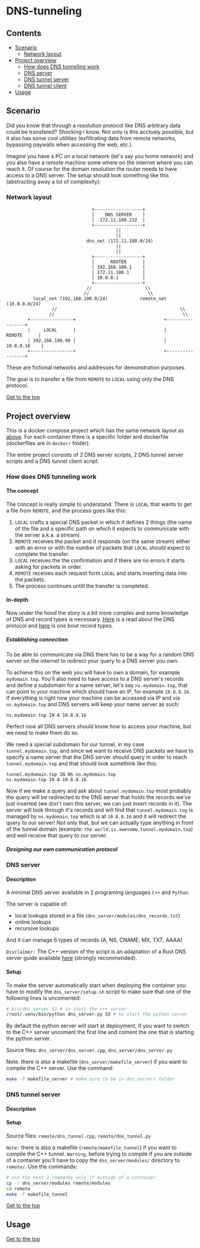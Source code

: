 # DNS-tunneling

## Contents
- [Scenario](#scenario)
    - [Network layout](#network-layout)
- [Project overview](#project-overview)
    - [How does DNS tunneling work](#how-does-dns-tunneling-work)
    - [DNS server](#dns-server)
    - [DNS tunnel server](#dns-tunnel-server)
    - [DNS tunnel client](#dns-tunnel-client)
- [Usage](#usage)

## Scenario

Did you know that through a resolution protocol like DNS arbitrary data could be transfered? Shocking I know. 
Not only is this acctualy possible, but it also has some cool utilities (exfiltrating data from remote networks, bypassing paywalls when accessing the web, etc.).

Imagine you have a PC on a local network (let's say you home network) and you also have a remote machine
some where on the internet where you can reach it. Of course for the domain resolution the router needs to
have access to a DNS server. The setup should look something like this (abstracting away a lot of complexity):

### Network layout
```
                                +------------------+
                                |    DNS SERVER    |
                                |  172.11.180.232  |
                                +------------------+
                                         ||
                                         ||
                              dns_net (172.11.180.0/24)
                                         ||
                                         ||
                                +------------------+
                                |      ROUTER      |
                                | 192.168.100.1    |
                                | 172.11.180.1     |
                                | 10.8.8.1         |
                                +------------------+
                              //                    \\
                             //                      \\
          local_net (192.168.100.0/24)            remote_net (10.8.8.0/24)
                 //                                              \\
                //                                                \\
        +----------------+                                 +-----------------+
        |     LOCAL      |                                 |     REMOTE      |
        | 192.168.100.98 |                                 |    10.8.8.16    |
        +----------------+                                 +-----------------+

```

These are fictional networks and addresses for demonstration purposes.


The goal is to transfer a file from `REMOTE` to `LOCAL` using only the DNS protocol. 

[Get to the top](#dns-tunneling)

## Project overview

This is a docker compose project which has the same network layout as [above](#network-layout).
For each container there is a specific folder and dockerfile (dockerfiles are in `docker/` folder).

The entire project consists of 2 DNS server scripts, 2 DNS tunnel server scripts and a DNS tunnel client script.

### How does DNS tunneling work

#### The concept
The concept is really simple to understand. There is `LOCAL` that wants to get a file from `REMOTE`, and the process goes like this:
1. `LOCAL` crafts a special DNS packet in which it defines 2 things (the name of the file
and a specific path on which it expects to communicate with the server a.k.a. a stream).
2. `REMOTE` receives the packet and it responds (on the same stream) either with an error
or with the number of packets that `LOCAL` should expect to complete the transfer.
3. `LOCAL` receives the the confirmation and if there are no errors it starts asking for packets
in order.
4. `REMOTE` receives each request form `LOCAL` and starts inserting data into the packets.
5. The process continues untill the transfer is completed.

#### In-depth
Now under the hood the story is a bit more complex and some knowledge of DNS and record types is necessary.
[Here](https://www.fortinet.com/resources/cyberglossary/what-is-dns) is a read about the DNS protocol and 
[here](https://www.cloudflare.com/learning/dns/dns-records/) is one bout record types.

##### Establishing connection
To be able to communicate via DNS there has to be a way for a random DNS server on the internet
to redirect your query to a DNS server you own. 

To achieve this on the web you will have to own a domain, for example `mydomain.top`. You'll also need to 
have access to a DNS server's records and define a subdomain for a name server, let's say `ns.mydomain.top`, that can point to your machine 
which should have an IP, for example `10.8.8.16`. If everything is right now your machine can be accessed
via IP and via `ns.mydomain.top` and DNS servers will keep your name server as such:

```
ns.mydomain.top IN A 10.8.8.16
``` 

Perfect now all DNS servers should know how to access your machine, but we need to make them do so.

We need a special subdomain for our tunnel, in my case `tunnel.mydomain.top`, and since we want to receive 
DNS packets we have to specify a name server that the DNS server should query in order to reach `tunnel.mydomain.top`
and that should look somethink like this:

```
tunnel.mydomain.top IN NS ns.mydomain.top
ns.mydomain.top IN A 10.8.8.16
```

Now if we make a query and ask about `tunnel.mydomain.top` most probably the query will be redirected
to the DNS server that holds the records we've just inserted (we don't own this server, we can just insert
records in it). The server will look through it's records and will find that `tunnel.mydomain.top` is managed by
`ns.mydomain.top` which is at `10.8.8.16` and it will redirect the query to our server! Not only that, but we can actually
type anything in front of the tunnel domain (example: `the.world.is.awesome.tunnel.mydomain.top`) and well receive that query to our server.

##### Designing our own communication protocol

### DNS server

#### Description

A minimal DNS server available in 2 programing languages `C++` and `Python`.

The server is capable of:
- local lookups stored in a file (`dns_server/modules/dns_records.txt`)
- online lookups
- recursive lookups

And it can manage 6 types of records (A, NS, CNAME, MX, TXT, AAAA)

`Disclaimer:` The C++ version of the script is an adaptation of a 
Rust DNS server guide available [here](https://github.com/EmilHernvall/dnsguide/tree/master) (strongly recommended). 


#### Setup

To make the server automatically start when deploying the container you have to modify the `dns_server/setup.sh` 
script to make sure that one of the following lines is uncomented:

```bash
# bin/dns_server 53 # to start the c++ server
/root/.venv/bin/python dns_server.py 53 # to start the python server
```
By default the python server will start at deployment, if you want to switch to the C++ server 
uncoment the first line and coment the one that is starting the python server.

Source files: `dns_server/dns_server.cpp`, `dns_server/dns_server.py`

Note: there is also a makefile (`dns_server/makefile_server`) if you want to compile the C++ server.
Use the command:

```bash
make -f makefile_server # make sure to be in dns_server/ folder
```

### DNS tunnel server

#### Description
#### Setup

Source files: `remote/dns_tunnel.cpp`, `remote/dns_tunnel.py`

`Note:` there is also a makefile (`remote/makefile_tunnel`) if you want to compile the C++ tunnel.
`Warning`, before trying to compile if you are outside of a container you'll have to copy the 
`dns_server/modules/` directory to `remote/`.
Use the commands:

```bash
# use the next 2 commands only if outside of a container
cp -r dns_server/modules remote/modules
cd remote
make -f makefile_tunnel
```

[Get to the top](#dns-tunneling)

## Usage
[Get to the top](#dns-tunneling)